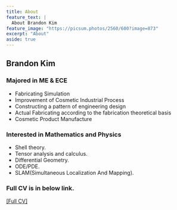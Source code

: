 ```yaml
---
title: About
feature_text: |
  About Brandon Kim
feature_image: "https://picsum.photos/2560/600?image=873"
excerpt: "About"
aside: true
---
```


## Brandon Kim

### Majored in ME & ECE

- Fabricating Simulation
- Improvement of Cosmetic Industrial Process
- Constructing a pattern of engineering design
- Actual Fabricating according to the fabrication theoretical basis
- Cosmetic Product Manufacture

### Interested in Mathematics and Physics

- Shell theory.
- Tensor analysis and calculus.
- Differential Geometry.
- ODE/PDE.
- SLAM(Simultaneous Localization And Mapping).

### Full CV is in below link.

<a href="https://brandonkim12.github.io/Brandon_Kim_CV.pdf">[Full CV]</a>
